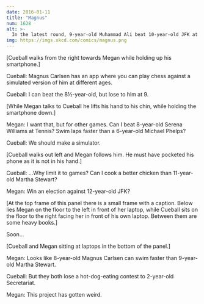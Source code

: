 ```yaml
---
date: 2016-01-11
title: "Magnus"
num: 1628
alt: >-
  In the latest round, 9-year-old Muhammad Ali beat 10-year-old JFK at air hockey, while Secretariat lost the hot-dog-eating crown to 12-year-old Ken Jennings. Meanwhile, in a huge upset, 11-year-old Martha Stewart knocked out the adult Ronda Rousey.
img: https://imgs.xkcd.com/comics/magnus.png
---
```

[Cueball walks from the right towards Megan while holding up his smartphone.]

Cueball: Magnus Carlsen has an app where you can play chess against a simulated version of him at different ages.

Cueball: I can beat the 8½-year-old, but lose to him at 9.

[While Megan talks to Cueball he lifts his hand to his chin, while holding the smartphone down.]

Megan: I want that, but for other games. Can I beat 8-year-old Serena Williams at Tennis? Swim laps faster than a 6-year-old Michael Phelps?

Cueball: We should make a simulator.

[Cueball walks out left and Megan follows him. He must have pocketed his phone as it is not in his hand.]

Cueball: ...Why limit it to games? Can I cook a better chicken than 11-year-old Martha Stewart?

Megan: Win an election against 12-year-old JFK?

[At the top frame of this panel there is a small frame with a caption. Below lies Megan on the floor to the left in front of her laptop, while Cueball sits on the floor to the right facing her in front of his own laptop. Between them are some heavy books.]

Soon...

[Cueball and Megan sitting at laptops in the bottom of the panel.]

Megan: Looks like 8-year-old Magnus Carlsen can swim faster than 9-year-old Martha Stewart.

Cueball: But they both lose a hot-dog-eating contest to 2-year-old Secretariat.

Megan: This project has gotten weird.